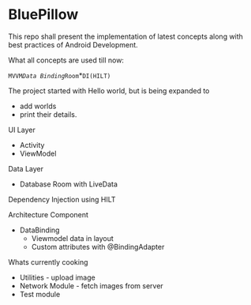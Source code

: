 # BluePillow
This repo shall present the implementation of latest concepts along with best practices of Android Development.  

What all concepts are used till now:

`MVVM`*`Data Binding`*`Room`*`DI(HILT)`


The project started with Hello world, but is being expanded to 
* add worlds 
* print their details.

UI Layer
* Activity
* ViewModel

Data Layer
* Database Room with LiveData

Dependency Injection using HILT

Architecture Component
* DataBinding 
  - Viewmodel data in layout
  - Custom attributes with @BindingAdapter

Whats currently cooking
* Utilities - upload image
* Network Module - fetch images from server
* Test module

